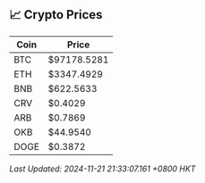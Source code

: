 ## 📈 Crypto Prices

| Coin | Price |
| ---- | ----- |
| BTC | $97178.5281 |
| ETH | $3347.4929 |
| BNB | $622.5633 |
| CRV | $0.4029 |
| ARB | $0.7869 |
| OKB | $44.9540 |
| DOGE | $0.3872 |

_Last Updated: 2024-11-21 21:33:07.161 +0800 HKT_